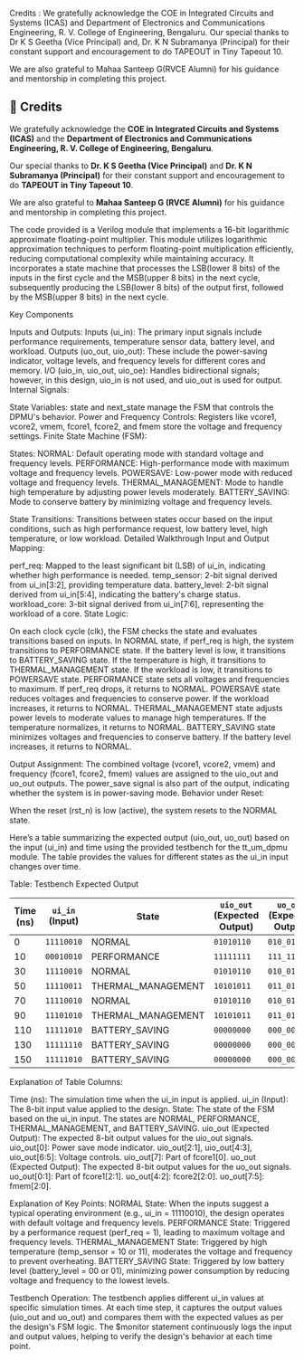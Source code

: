 Credits : We gratefully acknowledge the COE in Integrated Circuits and Systems (ICAS) and Department of Electronics and Communications Engineering, R. V. College of Engineering, Bengaluru. Our special thanks to Dr K S Geetha (Vice Principal) and, Dr. K N Subramanya (Principal) for their constant support and encouragement to do TAPEOUT in Tiny Tapeout 10.

We are also grateful to Mahaa Santeep G(RVCE Alumni) for his guidance and mentorship in completing this project.

## 📌 Credits  

We gratefully acknowledge the **COE in Integrated Circuits and Systems (ICAS)** and the **Department of Electronics and Communications Engineering, R. V. College of Engineering, Bengaluru**.  

Our special thanks to **Dr. K S Geetha (Vice Principal)** and **Dr. K N Subramanya (Principal)** for their constant support and encouragement to do **TAPEOUT in Tiny Tapeout 10**.  

We are also grateful to **Mahaa Santeep G (RVCE Alumni)** for his guidance and mentorship in completing this project.  


The code provided is a Verilog module that implements a 16-bit logarithmic approximate floating-point multiplier. This module utilizes logarithmic approximation techniques to perform floating-point multiplication efficiently, reducing computational complexity while maintaining accuracy. It incorporates a state machine that processes the LSB(lower 8 bits) of the inputs in the first cycle and the MSB(upper 8 bits) in the next cycle, subsequently producing the LSB(lower 8 bits) of the output first, followed by the MSB(upper 8 bits) in the next cycle.

Key Components

Inputs and Outputs: Inputs (ui_in): The primary input signals include performance requirements, temperature sensor data, battery level, and workload. Outputs (uo_out, uio_out): These include the power-saving indicator, voltage levels, and frequency levels for different cores and memory. I/O (uio_in, uio_out, uio_oe): Handles bidirectional signals; however, in this design, uio_in is not used, and uio_out is used for output. Internal Signals:

State Variables: state and next_state manage the FSM that controls the DPMU's behavior. Power and Frequency Controls: Registers like vcore1, vcore2, vmem, fcore1, fcore2, and fmem store the voltage and frequency settings. Finite State Machine (FSM):

States: NORMAL: Default operating mode with standard voltage and frequency levels. PERFORMANCE: High-performance mode with maximum voltage and frequency levels. POWERSAVE: Low-power mode with reduced voltage and frequency levels. THERMAL_MANAGEMENT: Mode to handle high temperature by adjusting power levels moderately. BATTERY_SAVING: Mode to conserve battery by minimizing voltage and frequency levels.

State Transitions: Transitions between states occur based on the input conditions, such as high performance request, low battery level, high temperature, or low workload. Detailed Walkthrough Input and Output Mapping:

perf_req: Mapped to the least significant bit (LSB) of ui_in, indicating whether high performance is needed. temp_sensor: 2-bit signal derived from ui_in[3:2], providing temperature data. battery_level: 2-bit signal derived from ui_in[5:4], indicating the battery's charge status. workload_core: 3-bit signal derived from ui_in[7:6], representing the workload of a core. State Logic:

On each clock cycle (clk), the FSM checks the state and evaluates transitions based on inputs. In NORMAL state, if perf_req is high, the system transitions to PERFORMANCE state. If the battery level is low, it transitions to BATTERY_SAVING state. If the temperature is high, it transitions to THERMAL_MANAGEMENT state. If the workload is low, it transitions to POWERSAVE state. PERFORMANCE state sets all voltages and frequencies to maximum. If perf_req drops, it returns to NORMAL. POWERSAVE state reduces voltages and frequencies to conserve power. If the workload increases, it returns to NORMAL. THERMAL_MANAGEMENT state adjusts power levels to moderate values to manage high temperatures. If the temperature normalizes, it returns to NORMAL. BATTERY_SAVING state minimizes voltages and frequencies to conserve battery. If the battery level increases, it returns to NORMAL.

Output Assignment: The combined voltage (vcore1, vcore2, vmem) and frequency (fcore1, fcore2, fmem) values are assigned to the uio_out and uo_out outputs. The power_save signal is also part of the output, indicating whether the system is in power-saving mode. Behavior under Reset:

When the reset (rst_n) is low (active), the system resets to the NORMAL state.

Here’s a table summarizing the expected output (uio_out, uo_out) based on the input (ui_in) and time using the provided testbench for the tt_um_dpmu module. The table provides the values for different states as the ui_in input changes over time.

Table: Testbench Expected Output

| **Time (ns)** | **`ui_in` (Input)** | **State**            | **`uio_out` (Expected Output)** | **`uo_out` (Expected Output)** |
|---------------|---------------------|----------------------|---------------------------------|--------------------------------|
| 0             | `11110010`           | NORMAL               | `01010110`                      | `010_010010`                   |
| 10            | `00010010`           | PERFORMANCE          | `11111111`                      | `111_111111`                   |
| 30            | `11110010`           | NORMAL               | `01010110`                      | `010_010010`                   |
| 50            | `11110011`           | THERMAL_MANAGEMENT    | `10101011`                      | `011_011011`                   |
| 70            | `11110010`           | NORMAL               | `01010110`                      | `010_010010`                   |
| 90            | `11101010`           | THERMAL_MANAGEMENT    | `10101011`                      | `011_011011`                   |
| 110           | `11111010`           | BATTERY_SAVING        | `00000000`                      | `000_000000`                   |
| 130           | `11111110`           | BATTERY_SAVING        | `00000000`                      | `000_000000`                   |
| 150           | `11111010`           | BATTERY_SAVING        | `00000000`                      | `000_000000`                   |


Explanation of Table Columns:

Time (ns): The simulation time when the ui_in input is applied. ui_in (Input): The 8-bit input value applied to the design. State: The state of the FSM based on the ui_in input. The states are NORMAL, PERFORMANCE, THERMAL_MANAGEMENT, and BATTERY_SAVING. uio_out (Expected Output): The expected 8-bit output values for the uio_out signals. uio_out[0]: Power save mode indicator. uio_out[2:1], uio_out[4:3], uio_out[6:5]: Voltage controls. uio_out[7]: Part of fcore1[0]. uo_out (Expected Output): The expected 8-bit output values for the uo_out signals. uo_out[0:1]: Part of fcore1[2:1]. uo_out[4:2]: fcore2[2:0]. uo_out[7:5]: fmem[2:0].

Explanation of Key Points: NORMAL State: When the inputs suggest a typical operating environment (e.g., ui_in = 11110010), the design operates with default voltage and frequency levels. PERFORMANCE State: Triggered by a performance request (perf_req = 1), leading to maximum voltage and frequency levels. THERMAL_MANAGEMENT State: Triggered by high temperature (temp_sensor = 10 or 11), moderates the voltage and frequency to prevent overheating. BATTERY_SAVING State: Triggered by low battery level (battery_level = 00 or 01), minimizing power consumption by reducing voltage and frequency to the lowest levels.

Testbench Operation: The testbench applies different ui_in values at specific simulation times. At each time step, it captures the output values (uio_out and uo_out) and compares them with the expected values as per the design's FSM logic. The $monitor statement continuously logs the input and output values, helping to verify the design's behavior at each time point.
